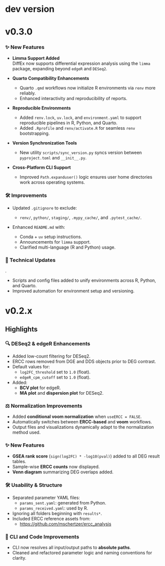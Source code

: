 # dev version

# v0.3.0

### ✨ New Features

- **Limma Support Added**  
  DiffEx now supports differential expression analysis using the `limma` package, expanding beyond `edgeR` and `DESeq2`.

- **Quarto Compatibility Enhancements**  
  - Quarto `.qmd` workflows now initialize R environments via `renv` more reliably.
  - Enhanced interactivity and reproducibility of reports.

- **Reproducible Environments**
  - Added `renv.lock`, `uv.lock`, and `environment.yaml` to support reproducible pipelines in R, Python, and Quarto.
  - Added `.Rprofile` and `renv/activate.R` for seamless `renv` bootstrapping.

- **Version Synchronization Tools**
  - New utility `scripts/sync_version.py` syncs version between `pyproject.toml` and `__init__.py`.

- **Cross-Platform CLI Support**
  - Improved `Path.expanduser()` logic ensures user home directories work across operating systems.

### 🛠 Improvements

- Updated `.gitignore` to exclude:
  - `renv/`, `python/`, `staging/`, `.mypy_cache/`, and `.pytest_cache/`.

- Enhanced `README.md` with:
  - Conda + `uv` setup instructions.
  - Announcements for `limma` support.
  - Clarified multi-language (R and Python) usage.

### 🧪 Technical Updates
.
- Scripts and config files added to unify environments across R, Python, and Quarto.
- Improved automation for environment setup and versioning.

# v0.2.x

## Highlights

### 🔍 DESeq2 & edgeR Enhancements
- Added low-count filtering for DESeq2.
- ERCC rows removed from DGE and DDS objects prior to DEG contrast.
- Default values for:
  - `log2FC_threshold` set to `1.0` (float).
  - `edgeR_cpm_cutoff` set to `1.0` (float).
- Added:
  - **BCV plot** for edgeR.
  - **MA plot** and **dispersion plot** for DESeq2.

### ⚖️ Normalization Improvements
- Added **conditional voom normalization** when `useERCC = FALSE`.
- Automatically switches between **ERCC-based** and **voom** workflows.
- Output files and visualizations dynamically adapt to the normalization method used.

### ✨ New Features
- **GSEA rank score** (`sign(log2FC) * -log10(pval)`) added to all DEG result tables.
- Sample-wise **ERCC counts** now displayed.
- **Venn diagram** summarizing DEG overlaps added.

### 🛠 Usability & Structure
- Separated parameter YAML files:
  - `params_sent.yaml`: generated from Python.
  - `params_received.yaml`: used by R.
- Ignoring all folders beginning with `results*`.
- Included ERCC reference assets from:
  - https://github.com/mschertzer/ercc_analysis

### 🧼 CLI and Code Improvements
- CLI now resolves all input/output paths to **absolute paths**.
- Cleaned and refactored parameter logic and naming conventions for clarity.

